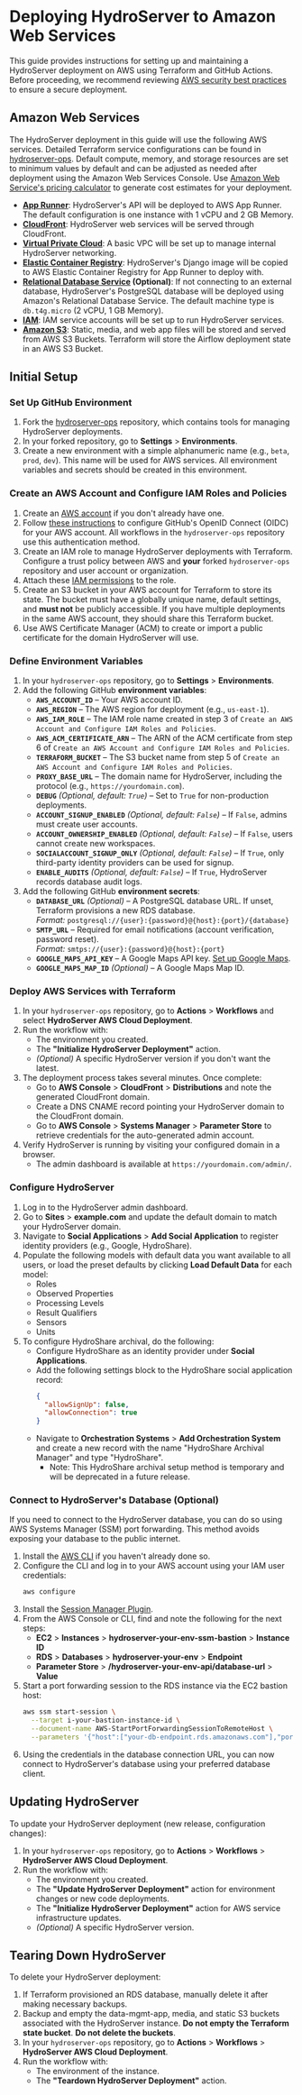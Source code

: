 # Deploying HydroServer to Amazon Web Services

This guide provides instructions for setting up and maintaining a HydroServer deployment on AWS using Terraform and GitHub Actions. Before proceeding, we recommend reviewing [AWS security best practices](https://aws.amazon.com/security/) to ensure a secure deployment.

## Amazon Web Services

The HydroServer deployment in this guide will use the following AWS services. Detailed Terraform service configurations can be found in [hydroserver-ops](https://github.com/hydroserver2/hydroserver-ops/tree/main/terraform/aws). Default compute, memory, and storage resources are set to minimum values by default and can be adjusted as needed after deployment using the Amazon Web Services Console. Use [Amazon Web Service's pricing calculator](https://calculator.aws) to generate cost estimates for your deployment.
- **[App Runner](https://docs.aws.amazon.com/apprunner/latest/dg)**: HydroServer's API will be deployed to AWS App Runner. The default configuration is one instance with 1 vCPU and 2 GB Memory.
- **[CloudFront](https://docs.aws.amazon.com/AmazonCloudFront/latest/DeveloperGuide)**: HydroServer web services will be served through CloudFront.
- **[Virtual Private Cloud](https://docs.aws.amazon.com/vpc/latest/userguide)**: A basic VPC will be set up to manage internal HydroServer networking.
- **[Elastic Container Registry](https://docs.aws.amazon.com/AmazonECR/latest/userguide)**: HydroServer's Django image will be copied to AWS Elastic Container Registry for App Runner to deploy with.
- **[Relational Database Service](https://docs.aws.amazon.com/AmazonRDS/latest/UserGuide) (Optional)**: If not connecting to an external database, HydroServer's PostgreSQL database will be deployed using Amazon's Relational Database Service. The default machine type is `db.t4g.micro` (2 vCPU, 1 GB Memory).
- **[IAM](https://docs.aws.amazon.com/IAM/latest/UserGuide)**: IAM service accounts will be set up to run HydroServer services.
- **[Amazon S3](https://docs.aws.amazon.com/AmazonS3/latest/userguide)**: Static, media, and web app files will be stored and served from AWS S3 Buckets. Terraform will store the Airflow deployment state in an AWS S3 Bucket.

## Initial Setup

### Set Up GitHub Environment
1. Fork the [hydroserver-ops](https://github.com/hydroserver2/hydroserver-ops) repository, which contains tools for managing HydroServer deployments.
2. In your forked repository, go to **Settings** > **Environments**.
3. Create a new environment with a simple alphanumeric name (e.g., `beta`, `prod`, `dev`). This name will be used for AWS services. All environment variables and secrets should be created in this environment.

### Create an AWS Account and Configure IAM Roles and Policies

1. Create an [AWS account](https://aws.amazon.com/) if you don't already have one.
2. Follow [these instructions](https://docs.github.com/en/actions/deployment/security-hardening-your-deployments/configuring-openid-connect-in-amazon-web-services) to configure GitHub's OpenID Connect (OIDC) for your AWS account. All workflows in the `hydroserver-ops` repository use this authentication method.
3. Create an IAM role to manage HydroServer deployments with Terraform. Configure a trust policy between AWS and **your** forked `hydroserver-ops` repository and user account or organization.
4. Attach these [IAM permissions](https://github.com/hydroserver2/hydroserver/blob/main/docs/how-to/deployment/aws/aws-terraform-policy.json) to the role.
5. Create an S3 bucket in your AWS account for Terraform to store its state. The bucket must have a globally unique name, default settings, and **must not** be publicly accessible. If you have multiple deployments in the same AWS account, they should share this Terraform bucket.
6. Use AWS Certificate Manager (ACM) to create or import a public certificate for the domain HydroServer will use.

### Define Environment Variables

1. In your `hydroserver-ops` repository, go to **Settings** > **Environments**.
2. Add the following GitHub **environment variables**:
   - **`AWS_ACCOUNT_ID`** – Your AWS account ID.
   - **`AWS_REGION`** – The AWS region for deployment (e.g., `us-east-1`).
   - **`AWS_IAM_ROLE`** – The IAM role name created in step 3 of `Create an AWS Account and Configure IAM Roles and Policies`.
   - **`AWS_ACM_CERTIFICATE_ARN`** – The ARN of the ACM certificate from step 6 of `Create an AWS Account and Configure IAM Roles and Policies`.
   - **`TERRAFORM_BUCKET`** – The S3 bucket name from step 5 of `Create an AWS Account and Configure IAM Roles and Policies`.
   - **`PROXY_BASE_URL`** – The domain name for HydroServer, including the protocol (e.g., `https://yourdomain.com`).
   - **`DEBUG`** _(Optional, default: `True`)_ – Set to `True` for non-production deployments.
   - **`ACCOUNT_SIGNUP_ENABLED`** _(Optional, default: `False`)_ – If `False`, admins must create user accounts.
   - **`ACCOUNT_OWNERSHIP_ENABLED`** _(Optional, default: `False`)_ – If `False`, users cannot create new workspaces.
   - **`SOCIALACCOUNT_SIGNUP_ONLY`** _(Optional, default: `False`)_ – If `True`, only third-party identity providers can be used for signup.
   - **`ENABLE_AUDITS`** _(Optional, default: `False`)_ – If `True`, HydroServer records database audit logs.
3. Add the following GitHub **environment secrets**:
   - **`DATABASE_URL`** _(Optional)_ – A PostgreSQL database URL. If unset, Terraform provisions a new RDS database.  
     _Format:_ `postgresql://{user}:{password}@{host}:{port}/{database}`
   - **`SMTP_URL`** – Required for email notifications (account verification, password reset).  
     _Format:_ `smtps://{user}:{password}@{host}:{port}`
   - **`GOOGLE_MAPS_API_KEY`** – A Google Maps API key. [Set up Google Maps](https://developers.google.com/maps/documentation/embed/get-api-key).
   - **`GOOGLE_MAPS_MAP_ID`** _(Optional)_ – A Google Maps Map ID.

### Deploy AWS Services with Terraform

1. In your `hydroserver-ops` repository, go to **Actions** > **Workflows** and select **HydroServer AWS Cloud Deployment**.
2. Run the workflow with:
   - The environment you created.
   - The **"Initialize HydroServer Deployment"** action.
   - _(Optional)_ A specific HydroServer version if you don't want the latest.
3. The deployment process takes several minutes. Once complete:
   - Go to **AWS Console** > **CloudFront** > **Distributions** and note the generated CloudFront domain.
   - Create a DNS CNAME record pointing your HydroServer domain to the CloudFront domain.
   - Go to **AWS Console** > **Systems Manager** > **Parameter Store** to retrieve credentials for the auto-generated admin account.
4. Verify HydroServer is running by visiting your configured domain in a browser.
   - The admin dashboard is available at `https://yourdomain.com/admin/`.

### Configure HydroServer

1. Log in to the HydroServer admin dashboard.
2. Go to **Sites** > **example.com** and update the default domain to match your HydroServer domain.
3. Navigate to **Social Applications** > **Add Social Application** to register identity providers (e.g., Google, HydroShare).
4. Populate the following models with default data you want available to all users, or load the preset defaults by clicking **Load Default Data** for each model:
   - Roles
   - Observed Properties
   - Processing Levels
   - Result Qualifiers
   - Sensors
   - Units
5. To configure HydroShare archival, do the following:
   - Configure HydroShare as an identity provider under **Social Applications**.
   - Add the following settings block to the HydroShare social application record:
     ```json
     {
       "allowSignUp": false,
       "allowConnection": true
     }
     ```
   - Navigate to **Orchestration Systems** > **Add Orchestration System** and create a new record with the name "HydroShare Archival Manager" and type "HydroShare".
     - Note: This HydroShare archival setup method is temporary and will be deprecated in a future release.

### Connect to HydroServer's Database (Optional)

If you need to connect to the HydroServer database, you can do so using AWS Systems Manager (SSM) port forwarding. This method avoids exposing your database to the public internet.

1. Install the [AWS CLI](https://docs.aws.amazon.com/cli/latest/userguide) if you haven't already done so.
2. Configure the CLI and log in to your AWS account using your IAM user credentials:
   ```bash
   aws configure
   ```
3. Install the [Session Manager Plugin](https://docs.aws.amazon.com/systems-manager/latest/userguide/session-manager-working-with-install-plugin.html).
4. From the AWS Console or CLI, find and note the following for the next steps:
   - **EC2** > **Instances** > **hydroserver-your-env-ssm-bastion** > **Instance ID**
   - **RDS** > **Databases** > **hydroserver-your-env** > **Endpoint**
   - **Parameter Store** > **/hydroserver-your-env-api/database-url** > **Value**
5. Start a port forwarding session to the RDS instance via the EC2 bastion host:
   ```bash
   aws ssm start-session \
     --target i-your-bastion-instance-id \
     --document-name AWS-StartPortForwardingSessionToRemoteHost \
     --parameters '{"host":["your-db-endpoint.rds.amazonaws.com"],"portNumber":["5432"],"localPortNumber":["5432"]}'
   ```
6. Using the credentials in the database connection URL, you can now connect to HydroServer's database using your preferred database client.

## Updating HydroServer

To update your HydroServer deployment (new release, configuration changes):

1. In your `hydroserver-ops` repository, go to **Actions** > **Workflows** > **HydroServer AWS Cloud Deployment**.
2. Run the workflow with:
   - The environment you created.
   - The **"Update HydroServer Deployment"** action for environment changes or new code deployments.
   - The **"Initialize HydroServer Deployment"** action for AWS service infrastructure updates.
   - _(Optional)_ A specific HydroServer version.

## Tearing Down HydroServer

To delete your HydroServer deployment:

1. If Terraform provisioned an RDS database, manually delete it after making necessary backups.
2. Backup and empty the data-mgmt-app, media, and static S3 buckets associated with the HydroServer instance. **Do not empty the Terraform state bucket**. **Do not delete the buckets**.
3. In your `hydroserver-ops` repository, go to **Actions** > **Workflows** > **HydroServer AWS Cloud Deployment**.
4. Run the workflow with:
   - The environment of the instance.
   - The **"Teardown HydroServer Deployment"** action.
